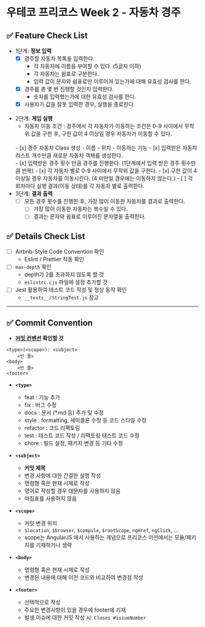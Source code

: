 # 우테코 프리코스 Week 2 - 자동차 경주

## ✅ Feature Check List

- 1단계: **정보 입력**
  - [x] 경주할 자동차 목록을 입력한다.
    - 각 자동차에 이름을 부여할 수 있다. (5글자 이하)
    - 각 자동차는 쉼표로 구분한다.
    - 입력 값이 문자와 쉼표로만 이루어져 있는가에 대해 유효성 검사를 한다.
  - [x] 경주를 총 몇 번 진행할 것인지 입력한다.
    - 숫자를 입력했는가에 대한 유효성 검사를 한다.
  - [x] 사용자가 값을 잘못 입력한 경우, 실행을 종료한다.
  </br>
- 2단계: **게임 실행**
  - 자동차 이동 조건 : 경주에서 각 자동차가 이동하는 조건은 0-9 사이에서 무작위 값을 구한 후, 구한 값이 4 이상일 경우 자동차가 이동할 수 있다.
  </br>
  - [x] 경주 자동차 Class 생성
    - 이름
    - 위치
    - 이동하는 기능
  - [x] 입력받은 자동차 리스트 개수만큼 새로운 자동차 객체를 생성한다.
  </br>
  - [x] 입력받은 경주 횟수 만큼 경주를 진행한다. (1단계에서 입력 받은 경주 횟수만큼 반복)
    - [x] 각 자동차 별로 0-9 사이에서 무작위 값을 구한다.
    - [x] 구한 값이 4 이상일 경우 자동차를 이동시킨다. (4 미만일 경우에는 이동하지 않는다.)
  - [ ] 각 회차마다 실행 결과(이동 상태)를 각 자동차 별로 출력한다.
  </br>
- 3단계: **결과 출력**
  - [ ] 모든 경주 횟수를 진행한 후, 가장 많이 이동한 자동차를 결과로 출력한다.
    - [ ] 가장 많이 이동한 자동차는 복수일 수 있다.
    - [ ] 결과는 문자와 쉼표로 이루어진 문자열을 출력한다.

## ✅ Details Check List

- [ ] Airbnb-Style Code Convention 확인
  - Eslint / Prettier 작동 확인
- [ ] `max-depth` 확인
  - depth가 2를 초과하지 않도록 할 것
  - `eslintrc.cjs` 파일에 설정 추가할 것
- [ ] Jest 활용하여 테스트 코드 작성 및 정상 동작 확인
  - `__tests__/StringTest.js` 참고

---

## ✅ Commit Convention

- **[커밋 컨벤션](https://gist.github.com/stephenparish/9941e89d80e2bc58a153) 확인할 것**

```
<type>(<scope>): <subject>
    <빈 줄>
<body>
    <빈 줄>
<footer>
```

- **`<type>`**

  - feat : 기능 추가
  - fix : 버그 수정
  - docs : 문서 (\*.md 등) 추가 및 수정
  - style : formatting, 세미콜론 수정 등 코드 스타일 수정
  - refactor : 코드 리팩토링
  - test : 테스트 코드 작성 / 리팩토링 테스트 코드 수정
  - chore : 빌드 설정, 패키지 변경 등 기타 수정

- **`<subject>`**

  - **커밋 제목**
  - 변경 사항에 대한 간결한 설명 작성
  - 명령형 혹은 현재 시제로 작성
  - 영어로 작성할 경우 대문자를 사용하지 않음
  - 마침표를 사용하지 않음

- **`<scope>`**

  - 커밋 변경 위치
  - `$location`, `$browser`, `$compile`, `$rootScope`, `ngHref`, `ngClick`, ...
  - scope는 AngularJS 에서 사용하는 개념으로 프리코스 미션에서는 모듈/패키지를 기재하거나 생략

- **`<body>`**

  - 명령형 혹은 현재 시제로 작성
  - 변경된 내용에 대해 이전 코드와 비교하여 변경점 작성

- **`<footer>`**
  - 선택적으로 작성
  - 주요한 변경사항이 있을 경우에 footer에 기재
  - 발생 이슈에 대한 커밋 작성 시: `Closes #issueNumber`
